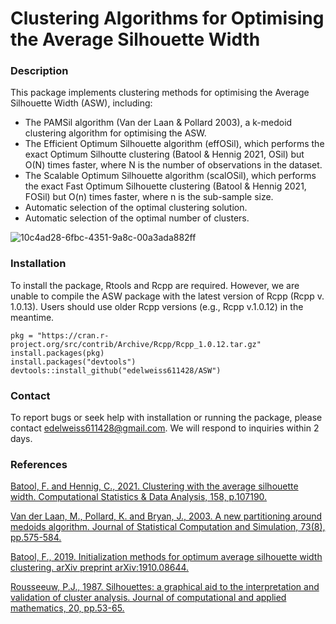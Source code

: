 # Clustering Algorithms for Optimising the Average Silhouette Width

### Description
This package implements clustering methods for optimising the Average Silhouette Width (ASW), including:
- The PAMSil algorithm (Van der Laan & Pollard 2003), a k-medoid clustering algorithm for optimising the ASW.
- The Efficient Optimum Silhouette algorithm (effOSil), which performs the exact Optimum Silhoutte clustering (Batool & Hennig 2021, OSil) but O(N) times faster, where N is the number of observations in the dataset.
- The Scalable Optimum Silhouette algorithm (scalOSil), which performs the exact Fast Optimum Silhouette clustering (Batool & Hennig 2021, FOSil) but O(n) times faster, where n is the sub-sample size.
- Automatic selection of the optimal clustering solution.
- Automatic selection of the optimal number of clusters.

![10c4ad28-6fbc-4351-9a8c-00a3ada882ff](https://github.com/user-attachments/assets/0e3b6ecb-1d0d-4793-ab2e-8ef53c5708ae)

### Installation

To install the package, Rtools and Rcpp are required. However, we are unable to compile the ASW package with the latest version of Rcpp (Rcpp v. 1.0.13). Users should use older Rcpp versions (e.g., Rcpp v.1.0.12) in the meantime.

```
pkg = "https://cran.r-project.org/src/contrib/Archive/Rcpp/Rcpp_1.0.12.tar.gz"
install.packages(pkg)
install.packages("devtools")
devtools::install_github("edelweiss611428/ASW")
```

### Contact

To report bugs or seek help with installation or running the package, please contact edelweiss611428@gmail.com. We will respond to inquiries within 2 days.

### References

[Batool, F. and Hennig, C., 2021. Clustering with the average silhouette width. Computational Statistics & Data Analysis, 158, p.107190.](https://www.sciencedirect.com/science/article/abs/pii/S0167947321000244)

[Van der Laan, M., Pollard, K. and Bryan, J., 2003. A new partitioning around medoids algorithm. Journal of Statistical Computation and Simulation, 73(8), pp.575-584.](https://www.tandfonline.com/doi/abs/10.1080/0094965031000136012)

[Batool, F., 2019. Initialization methods for optimum average silhouette width clustering. arXiv preprint arXiv:1910.08644.](https://arxiv.org/abs/1910.08644)

[Rousseeuw, P.J., 1987. Silhouettes: a graphical aid to the interpretation and validation of cluster analysis. Journal of computational and applied mathematics, 20, pp.53-65.](https://www.sciencedirect.com/science/article/pii/0377042787901257)


